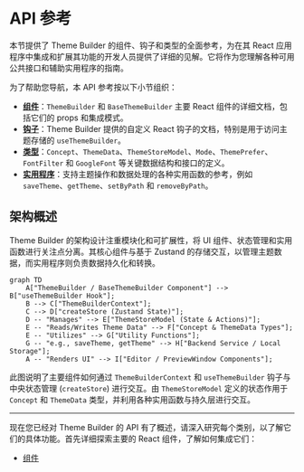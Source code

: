 # API 参考

本节提供了 Theme Builder 的组件、钩子和类型的全面参考，为在其 React 应用程序中集成和扩展其功能的开发人员提供了详细的见解。它将作为您理解各种可用公共接口和辅助实用程序的指南。

为了帮助您导航，本 API 参考按以下小节组织：

*   **[组件](./api-reference-components.md)**：`ThemeBuilder` 和 `BaseThemeBuilder` 主要 React 组件的详细文档，包括它们的 props 和集成模式。
*   **[钩子](./api-reference-hooks.md)**：Theme Builder 提供的自定义 React 钩子的文档，特别是用于访问主题存储的 `useThemeBuilder`。
*   **[类型](./api-reference-types.md)**：`Concept`、`ThemeData`、`ThemeStoreModel`、`Mode`、`ThemePrefer`、`FontFilter` 和 `GoogleFont` 等关键数据结构和接口的定义。
*   **[实用程序](./api-reference-utilities.md)**：支持主题操作和数据处理的各种实用函数的参考，例如 `saveTheme`、`getTheme`、`setByPath` 和 `removeByPath`。

## 架构概述

Theme Builder 的架构设计注重模块化和可扩展性，将 UI 组件、状态管理和实用函数进行关注点分离。其核心组件与基于 Zustand 的存储交互，以管理主题数据，而实用程序则负责数据持久化和转换。

```mermaid
graph TD
    A["ThemeBuilder / BaseThemeBuilder Component"] --> B["useThemeBuilder Hook"];
    B --> C["ThemeBuilderContext"];
    C --> D["createStore (Zustand State)"];
    D -- "Manages" --> E["ThemeStoreModel (State & Actions)"];
    E -- "Reads/Writes Theme Data" --> F["Concept & ThemeData Types"];
    E -- "Utilizes" --> G["Utility Functions"];
    G -- "e.g., saveTheme, getTheme" --> H["Backend Service / Local Storage"];
    A -- "Renders UI" --> I["Editor / PreviewWindow Components"];
```

此图说明了主要组件如何通过 `ThemeBuilderContext` 和 `useThemeBuilder` 钩子与中央状态管理 (`createStore`) 进行交互。由 `ThemeStoreModel` 定义的状态作用于 `Concept` 和 `ThemeData` 类型，并利用各种实用函数与持久层进行交互。

---

现在您已经对 Theme Builder 的 API 有了概述，请深入研究每个类别，以了解它们的具体功能。首先详细探索主要的 React 组件，了解如何集成它们：

*   [组件](./api-reference-components.md)
